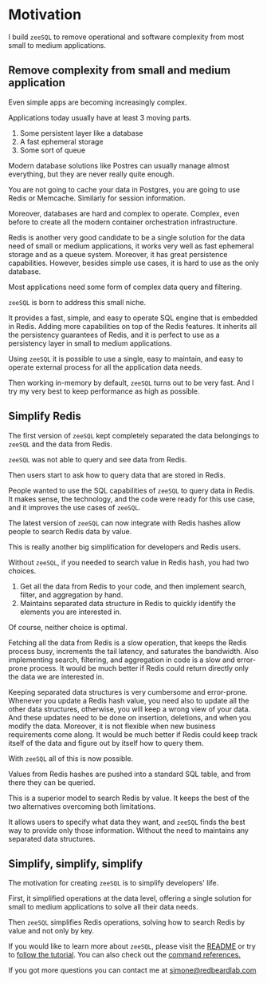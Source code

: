 # Motivation

I build `zeeSQL` to remove operational and software complexity from most small to medium applications.

## Remove complexity from small and medium application

Even simple apps are becoming increasingly complex.

Applications today usually have at least 3 moving parts.

1. Some persistent layer like a database
2. A fast ephemeral storage
3. Some sort of queue

Modern database solutions like Postres can usually manage almost everything, but they are never really quite enough.

You are not going to cache your data in Postgres, you are going to use Redis or Memcache.
Similarly for session information.

Moreover, databases are hard and complex to operate.
Complex, even before to create all the modern container orchestration infrastructure.

Redis is another very good candidate to be a single solution for the data need of small or medium applications, it works very well as fast ephemeral storage and as a queue system.
Moreover, it has great persistence capabilities.
However, besides simple use cases, it is hard to use as the only database.

Most applications need some form of complex data query and filtering.

`zeeSQL` is born to address this small niche.

It provides a fast, simple, and easy to operate SQL engine that is embedded in Redis.
Adding more capabilities on top of the Redis features.
It inherits all the persistency guarantees of Redis, and it is perfect to use as a persistency layer in small to medium applications.

Using `zeeSQL` it is possible to use a single, easy to maintain, and easy to operate external process for all the application data needs.

Then working in-memory by default, `zeeSQL` turns out to be very fast. And I try my very best to keep performance as high as possible.

## Simplify Redis

The first version of `zeeSQL` kept completely separated the data belongings to `zeeSQL` and the data from Redis.

`zeeSQL` was not able to query and see data from Redis.

Then users start to ask how to query data that are stored in Redis.

People wanted to use the SQL capabilities of `zeeSQL` to query data in Redis.
It makes sense, the technology, and the code were ready for this use case, and it improves the use cases of `zeeSQL`.

The latest version of `zeeSQL` can now integrate with Redis hashes allow people to search Redis data by value.

This is really another big simplification for developers and Redis users.

Without `zeeSQL`, if you needed to search value in Redis hash, you had two choices.

1. Get all the data from Redis to your code, and then implement search, filter, and aggregation by hand.
2. Maintains separated data structure in Redis to quickly identify the elements you are interested in.

Of course, neither choice is optimal.

Fetching all the data from Redis is a slow operation, that keeps the Redis process busy, increments the tail latency, and saturates the bandwidth.
Also implementing search, filtering, and aggregation in code is a slow and error-prone process.
It would be much better if Redis could return directly only the data we are interested in.

Keeping separated data structures is very cumbersome and error-prone.
Whenever you update a Redis hash value, you need also to update all the other data structures, otherwise, you will keep a wrong view of your data.
And these updates need to be done on insertion, deletions, and when you modify the data.
Moreover, it is not flexible when new business requirements come along.
It would be much better if Redis could keep track itself of the data and figure out by itself how to query them.

With `zeeSQL` all of this is now possible.

Values from Redis hashes are pushed into a standard SQL table, and from there they can be queried.

This is a superior model to search Redis by value.
It keeps the best of the two alternatives overcoming both limitations.

It allows users to specify what data they want, and `zeeSQL` finds the best way to provide only those information.
Without the need to maintains any separated data structures.

## Simplify, simplify, simplify

The motivation for creating `zeeSQL` is to simplify developers' life.

First, it simplified operations at the data level, offering a single solution for small to medium applications to solve all their data needs.

Then `zeeSQL` simplifies Redis operations, solving how to search Redis by value and not only by key.

If you would like to learn more about `zeeSQL`, please visit the [README](README.md) or try to [follow the tutorial](tutorial.md).
You can also check out the [command references.](references.md)

If you got more questions you can contact me at [simone@redbeardlab.com](mailto:simone@redbeardlab.com)
